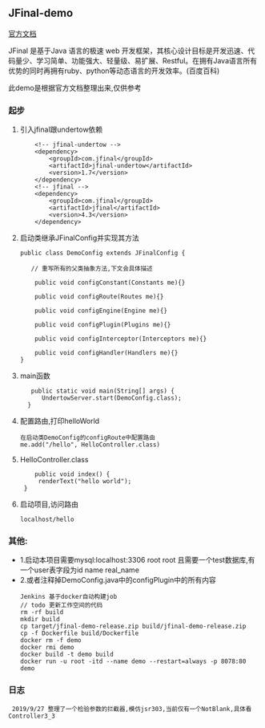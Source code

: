## JFinal-demo
[官方文档](https://www.jfinal.com/doc/ 'jfinal-doc')

JFinal 是基于Java 语言的极速 web 开发框架，其核心设计目标是开发迅速、代码量少、学习简单、功能强大、轻量级、易扩展、Restful。在拥有Java语言所有优势的同时再拥有ruby、python等动态语言的开发效率。(百度百科)

此demo是根据官方文档整理出来,仅供参考

### 起步

1. 引入jfinal跟undertow依赖
    ```
        <!-- jfinal-undertow -->
        <dependency>
            <groupId>com.jfinal</groupId>
            <artifactId>jfinal-undertow</artifactId>
            <version>1.7</version>
        </dependency>
        <!-- jfinal -->
        <dependency>
            <groupId>com.jfinal</groupId>
            <artifactId>jfinal</artifactId>
            <version>4.3</version>
        </dependency>
    ```
2. 启动类继承JFinalConfig并实现其方法
    ```
    public class DemoConfig extends JFinalConfig {

       // 重写所有的父类抽象方法,下文会具体描述
    
	    public void configConstant(Constants me){}
	
    	public void configRoute(Routes me){}
	
	    public void configEngine(Engine me){}
	
	    public void configPlugin(Plugins me){}
	
    	public void configInterceptor(Interceptors me){}
	
    	public void configHandler(Handlers me){}
    }
    ```
3. main函数
    ```
       public static void main(String[] args) {
          UndertowServer.start(DemoConfig.class);
      }
    ```
4. 配置路由,打印helloWorld
    ```
    在启动类DemoConfig的configRoute中配置路由
    me.add("/hello", HelloController.class)
    ```
5. HelloController.class
    ```
        public void index() {
         renderText("hello world");
     }
    ```
    
6. 启动项目,访问路由
    ```
    localhost/hello
    ```
### 其他:
* 1.启动本项目需要mysql:localhost:3306 root root
且需要一个test数据库,有一个user表字段为id name real_name
* 2.或者注释掉DemoConfig.java中的configPlugin中的所有内容
    ```
	Jenkins 基于docker自动构建job
	// todo 更新工作空间的代码
	rm -rf build
	mkdir build
	cp target/jfinal-demo-release.zip build/jfinal-demo-release.zip
	cp -f Dockerfile build/Dockerfile
	docker rm -f demo
	docker rmi demo
	docker build -t demo build
	docker run -u root -itd --name demo --restart=always -p 8078:80 demo
    ```

### 日志
` 2019/9/27 整理了一个检验参数的拦截器,模仿jsr303,当前仅有一个NotBlank,具体看Controller3_3`

